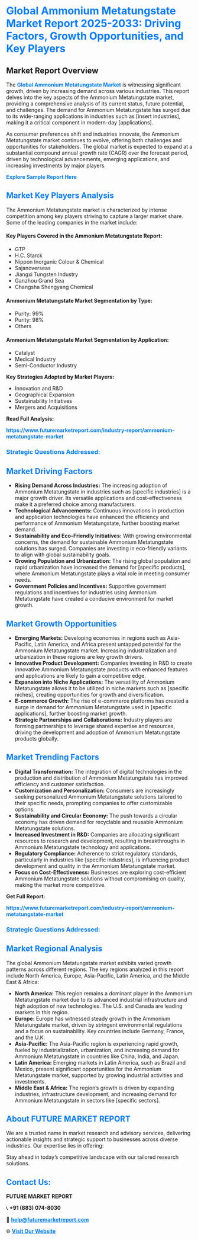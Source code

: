 <h1 style="color: #007BFF;">Global Ammonium Metatungstate Market Report 2025-2033: Driving Factors, Growth Opportunities, and Key Players</h1>

<section id="overview">
<h2>Market Report Overview</h2>
<p>The <a href="https://www.futuremarketreport.com/industry-report/ammonium-metatungstate-market" style="color: #007BFF; text-decoration: none;"><strong>Global Ammonium Metatungstate Market</strong></a> is witnessing significant growth, driven by increasing demand across various industries. This report delves into the key aspects of the Ammonium Metatungstate market, providing a comprehensive analysis of its current status, future potential, and challenges. The demand for Ammonium Metatungstate has surged due to its wide-ranging applications in industries such as [insert industries], making it a critical component in modern-day [applications].</p>
<p>As consumer preferences shift and industries innovate, the Ammonium Metatungstate market continues to evolve, offering both challenges and opportunities for stakeholders. The global market is expected to expand at a substantial compound annual growth rate (CAGR) over the forecast period, driven by technological advancements, emerging applications, and increasing investments by major players.</p>
</section>

<section id="overview">
<p><a href="https://www.futuremarketreport.com/request-sample/reportId=86467" style="color: #007BFF; text-decoration: none;"><strong>Explore Sample Report Here</strong></a></p>
</section>

<section id="key-players">
<h2 style="color: #007BFF;">Market Key Players Analysis</h2>
<p>The Ammonium Metatungstate market is characterized by intense competition among key players striving to capture a larger market share. Some of the leading companies in the market include:</p>
<h4>Key Players Covered in the Ammonium Metatungstate Report:</h4>
<ul><li>GTP</li><li>H.C. Starck</li><li>Nippon Inorganic Colour &amp; Chemical</li><li>Sajanoverseas</li><li>Jiangxi Tungsten Industry</li><li>Ganzhou Grand Sea</li><li>Changsha Shengyang Chemical</li></ul>
<h4>Ammonium Metatungstate Market Segmentation by Type:</h4>
<ul><li>Purity: 99%</li><li>Purity: 98%</li><li>Others</li></ul>

<h4>Ammonium Metatungstate Market Segmentation by Application:</h4>
<ul><li>Catalyst</li><li>Medical Industry</li><li>Semi-Conductor Industry</li></ul>
<p><strong>Key Strategies Adopted by Market Players:</strong></p>
<ul>
<li>Innovation and R&D</li>
<li>Geographical Expansion</li>
<li>Sustainability Initiatives</li>
<li>Mergers and Acquisitions</li>
</ul>
</section>

<section>
<p><strong>Read Full Analysis: </strong></p><a href="https://www.futuremarketreport.com/industry-report/ammonium-metatungstate-market" style="color: #007BFF; text-decoration: none;"><strong>https://www.futuremarketreport.com/industry-report/ammonium-metatungstate-market</strong></a>
<h3 style="color: #007BFF;">Strategic Questions Addressed:</h3>
</section>

<section id="driving-factors">
<h2 style="color: #007BFF;">Market Driving Factors</h2>
<ul>
<li><strong>Rising Demand Across Industries:</strong> The increasing adoption of Ammonium Metatungstate in industries such as [specific industries] is a major growth driver. Its versatile applications and cost-effectiveness make it a preferred choice among manufacturers.</li>
<li><strong>Technological Advancements:</strong> Continuous innovations in production and application technologies have enhanced the efficiency and performance of Ammonium Metatungstate, further boosting market demand.</li>
<li><strong>Sustainability and Eco-Friendly Initiatives:</strong> With growing environmental concerns, the demand for sustainable Ammonium Metatungstate solutions has surged. Companies are investing in eco-friendly variants to align with global sustainability goals.</li>
<li><strong>Growing Population and Urbanization:</strong> The rising global population and rapid urbanization have increased the demand for [specific products], where Ammonium Metatungstate plays a vital role in meeting consumer needs.</li>
<li><strong>Government Policies and Incentives:</strong> Supportive government regulations and incentives for industries using Ammonium Metatungstate have created a conducive environment for market growth.</li>
</ul>
</section>

<section id="growth-opportunities">
<h2 style="color: #007BFF;">Market Growth Opportunities</h2>
<ul>
<li><strong>Emerging Markets:</strong> Developing economies in regions such as Asia-Pacific, Latin America, and Africa present untapped potential for the Ammonium Metatungstate market. Increasing industrialization and urbanization in these regions are key growth drivers.</li>
<li><strong>Innovative Product Development:</strong> Companies investing in R&D to create innovative Ammonium Metatungstate products with enhanced features and applications are likely to gain a competitive edge.</li>
<li><strong>Expansion into Niche Applications:</strong> The versatility of Ammonium Metatungstate allows it to be utilized in niche markets such as [specific niches], creating opportunities for growth and diversification.</li>
<li><strong>E-commerce Growth:</strong> The rise of e-commerce platforms has created a surge in demand for Ammonium Metatungstate used in [specific applications], further boosting market growth.</li>
<li><strong>Strategic Partnerships and Collaborations:</strong> Industry players are forming partnerships to leverage shared expertise and resources, driving the development and adoption of Ammonium Metatungstate products globally.</li>
</ul>
</section>

<section id="trending-factors">
<h2 style="color: #007BFF;">Market Trending Factors</h2>
<ul>
<li><strong>Digital Transformation:</strong> The integration of digital technologies in the production and distribution of Ammonium Metatungstate has improved efficiency and customer satisfaction.</li>
<li><strong>Customization and Personalization:</strong> Consumers are increasingly seeking personalized Ammonium Metatungstate solutions tailored to their specific needs, prompting companies to offer customizable options.</li>
<li><strong>Sustainability and Circular Economy:</strong> The push towards a circular economy has driven demand for recyclable and reusable Ammonium Metatungstate solutions.</li>
<li><strong>Increased Investment in R&D:</strong> Companies are allocating significant resources to research and development, resulting in breakthroughs in Ammonium Metatungstate technology and applications.</li>
<li><strong>Regulatory Compliance:</strong> Adherence to strict regulatory standards, particularly in industries like [specific industries], is influencing product development and quality in the Ammonium Metatungstate market.</li>
<li><strong>Focus on Cost-Effectiveness:</strong> Businesses are exploring cost-efficient Ammonium Metatungstate solutions without compromising on quality, making the market more competitive.</li>
</ul>
</section>

<section>
<p><strong>Get Full Report: </strong></p><a href="https://www.futuremarketreport.com/industry-report/ammonium-metatungstate-market" style="color: #007BFF; text-decoration: none;"><strong>https://www.futuremarketreport.com/industry-report/ammonium-metatungstate-market</strong></a>
<h3 style="color: #007BFF;">Strategic Questions Addressed:</h3>
</section>


<section id="regional-analysis">
<h2 style="color: #007BFF;">Market Regional Analysis</h2>
<p>The global Ammonium Metatungstate market exhibits varied growth patterns across different regions. The key regions analyzed in this report include North America, Europe, Asia-Pacific, Latin America, and the Middle East & Africa:</p>
<ul>
<li><strong>North America:</strong> This region remains a dominant player in the Ammonium Metatungstate market due to its advanced industrial infrastructure and high adoption of new technologies. The U.S. and Canada are leading markets in this region.</li>
<li><strong>Europe:</strong> Europe has witnessed steady growth in the Ammonium Metatungstate market, driven by stringent environmental regulations and a focus on sustainability. Key countries include Germany, France, and the U.K.</li>
<li><strong>Asia-Pacific:</strong> The Asia-Pacific region is experiencing rapid growth, fueled by industrialization, urbanization, and increasing demand for Ammonium Metatungstate in countries like China, India, and Japan.</li>
<li><strong>Latin America:</strong> Emerging markets in Latin America, such as Brazil and Mexico, present significant opportunities for the Ammonium Metatungstate market, supported by growing industrial activities and investments.</li>
<li><strong>Middle East & Africa:</strong> The region’s growth is driven by expanding industries, infrastructure development, and increasing demand for Ammonium Metatungstate in sectors like [specific sectors].</li>
</ul>
</section>

<footer>
<h2 style="color: #007BFF;">About FUTURE MARKET REPORT</h2>
<p>We are a trusted name in market research and advisory services, delivering actionable insights and strategic support to businesses across diverse industries. Our expertise lies in offering:</p>

<p>Stay ahead in today’s competitive landscape with our tailored research solutions.</p>

<h2 style="color: #007BFF;">Contact Us:</h2>
<p><strong>FUTURE MARKET REPORT</strong></p>
<p>📞 <strong>+91 (883) 074-8030</strong></p>
<p>📧 <strong><a href="mailto:help@futuremarketreport.com" style="color: #007BFF;">help@futuremarketreport.com</a></strong></p>
<p>🌐 <strong><a href="https://www.futuremarketreport.com/" style="color: #007BFF;">Visit Our Website</a></strong></p>
</footer>